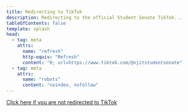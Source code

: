 ```yaml
---
title: Redirecting to TikTok
description: Redirecting to the official Student Senate TikTok...
tableOfContents: false
template: splash
head:
  - tag: meta
    attrs:
      name: "refresh"
      http-equiv: "Refresh"
      content: "0; url=https://www.tiktok.com/@njitstudentsenate"
  - tag: meta
    attrs:
      name: "robots"
      content: "noindex, nofollow"
---
```


<script>
window.location.href = "https://www.tiktok.com/@njitstudentsenate";
</script>

<a href="https://www.tiktok.com/@njitstudentsenate">Click here if you are not redirected to TikTok</a>
